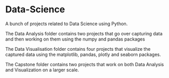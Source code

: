 # Data-Science

A bunch of projects related to Data Science using Python.

The Data Analysis folder contains two projects that go over capturing data and then working on them using the numpy and pandas packages

The Data Visualisation folder contains four projects that visualize the captured data using the matplotlib, pandas, plotly and seaborn packages.

The Capstone folder contains two projects that work on both Data Analysis and Visualization on a larger scale.



